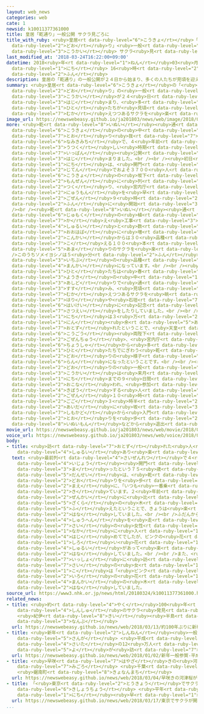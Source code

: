 ```yaml
---
layout: web_news
categories: web
cate: 1
newsid: k10011377361000
title: 皇居「乾通り」一般公開 サクラ見ごろに
title_with_ruby: <ruby>皇居<rt data-ruby-level="6">こうきょ</rt></ruby>「<ruby>乾<rt data-ruby-level="8">いぬい</rt></ruby><ruby>通<rt
  data-ruby-level="2">どお</rt></ruby>り」<ruby>一般<rt data-ruby-level="7">いっぱん</rt></ruby><ruby>公開<rt
  data-ruby-level="3">こうかい</rt></ruby> サクラ<ruby>見<rt data-ruby-level="1">み</rt></ruby>ごろに
last_modified_at: '2018-03-24T16:22:00+09:00'
datetime: 2018<ruby>年<rt data-ruby-level="1">ねん</rt></ruby>03<ruby>月<rt data-ruby-level="1">がつ</rt></ruby>24<ruby>日<rt
  data-ruby-level="1">にち</rt></ruby> 16<ruby>時<rt data-ruby-level="2">じ</rt></ruby>22<ruby>分<rt
  data-ruby-level="2">ふん</rt></ruby>
description: 皇居の「乾通り」の一般公開が２４日から始まり、多くの人たちが見頃を迎えつつあるサクラを楽しんでいます。
summary: <ruby>皇居<rt data-ruby-level="6">こうきょ</rt></ruby>の「<ruby>乾<rt data-ruby-level="8">いぬい</rt></ruby><ruby>通<rt
  data-ruby-level="2">どお</rt></ruby>り」の<ruby>一般<rt data-ruby-level="7">いっぱん</rt></ruby><ruby>公開<rt
  data-ruby-level="3">こうかい</rt></ruby>が２４<ruby>日<rt data-ruby-level="1">にち</rt></ruby>から<ruby>始<rt
  data-ruby-level="3">はじ</rt></ruby>まり、<ruby>多<rt data-ruby-level="2">おお</rt></ruby>くの<ruby>人<rt
  data-ruby-level="1">ひと</rt></ruby>たちが<ruby>見頃<rt data-ruby-level="7">みごろ</rt></ruby>を<ruby>迎<rt
  data-ruby-level="7">むか</rt></ruby>えつつあるサクラを<ruby>楽<rt data-ruby-level="2">たの</rt></ruby>しんでいます。
image_url: https://newswebeasy.github.io/ja201803/news/web/image/2018/03/24/K10011377361_1803241209_1803241210_01_03.jpg
more: <ruby>乾<rt data-ruby-level="8">いぬい</rt></ruby><ruby>通<rt data-ruby-level="2">どお</rt></ruby>りは、<ruby>皇居<rt
  data-ruby-level="6">こうきょ</rt></ruby>の<ruby>中<rt data-ruby-level="1">なか</rt></ruby>を<ruby>通<rt
  data-ruby-level="7">とお</rt></ruby>り<ruby>抜<rt data-ruby-level="7">ぬ</rt></ruby>けるおよそ６００メートルの<ruby>並木道<rt
  data-ruby-level="6">なみきみち</rt></ruby>で、４<ruby>年前<rt data-ruby-level="2">ねんまえ</rt></ruby>にサクラやモミジが<ruby>美<rt
  data-ruby-level="3">うつく</rt></ruby>しい<ruby>時期<rt data-ruby-level="3">じき</rt></ruby>の<ruby>一般<rt
  data-ruby-level="7">いっぱん</rt></ruby><ruby>公開<rt data-ruby-level="3">こうかい</rt></ruby>が<ruby>始<rt
  data-ruby-level="3">はじ</rt></ruby>まりました。<br /><br /><ruby>初日<rt data-ruby-level="4">しょにち</rt></ruby>の２４<ruby>日<rt
  data-ruby-level="1">にち</rt></ruby>は、<ruby>開門<rt data-ruby-level="3">かいもん</rt></ruby>の<ruby>時点<rt
  data-ruby-level="2">じてん</rt></ruby>でおよそ３７００<ruby>人<rt data-ruby-level="1">にん</rt></ruby>が<ruby>皇居<rt
  data-ruby-level="6">こうきょ</rt></ruby>の<ruby>坂下<rt data-ruby-level="3">さかした</rt></ruby><ruby>門前<rt
  data-ruby-level="2">もんぜん</rt></ruby>に<ruby>列<rt data-ruby-level="3">れつ</rt></ruby>を<ruby>作<rt
  data-ruby-level="2">つく</rt></ruby>り、<ruby>宮内庁<rt data-ruby-level="7">くないちょう</rt></ruby>は<ruby>入門<rt
  data-ruby-level="2">にゅうもん</rt></ruby>を<ruby>早<rt data-ruby-level="1">はや</rt></ruby>めて<ruby>午前<rt
  data-ruby-level="2">ごぜん</rt></ruby>９<ruby>時<rt data-ruby-level="2">じ</rt></ruby>４０<ruby>分<rt
  data-ruby-level="2">ふん</rt></ruby>に<ruby>開始<rt data-ruby-level="3">かいし</rt></ruby>しました。<br
  /><br /><ruby>乾<rt data-ruby-level="8">いぬい</rt></ruby><ruby>通<rt data-ruby-level="2">どお</rt></ruby>りは<ruby>樹木<rt
  data-ruby-level="6">じゅもく</rt></ruby>の<ruby>植<rt data-ruby-level="7">う</rt></ruby>え<ruby>替<rt
  data-ruby-level="7">か</rt></ruby>え<ruby>工事<rt data-ruby-level="3">こうじ</rt></ruby>でサクラの<ruby>種類<rt
  data-ruby-level="4">しゅるい</rt></ruby>と<ruby>数<rt data-ruby-level="2">かず</rt></ruby>が<ruby>大幅<rt
  data-ruby-level="7">おおはば</rt></ruby>に<ruby>増<rt data-ruby-level="5">ふ</rt></ruby>え、<ruby>今回<rt
  data-ruby-level="2">こんかい</rt></ruby>からは３０<ruby>品種<rt data-ruby-level="4">ひんしゅ</rt></ruby>を<ruby>超<rt
  data-ruby-level="7">こ</rt></ruby>える１００<ruby>本<rt data-ruby-level="1">ほん</rt></ruby><ruby>余<rt
  data-ruby-level="5">あま</rt></ruby>りのサクラを<ruby>楽<rt data-ruby-level="2">たの</rt></ruby>しむことができます。<br
  />このうちソメイヨシノは５<ruby>分<rt data-ruby-level="2">ふん</rt></ruby>から８<ruby>分咲<rt data-ruby-level="7">ぶざ</rt></ruby>きですが、ベニシダレザクラなど<ruby>一部<rt
  data-ruby-level="3">いちぶ</rt></ruby>の<ruby>品種<rt data-ruby-level="4">ひんしゅ</rt></ruby>は<ruby>満開<rt
  data-ruby-level="4">まんかい</rt></ruby>になっています。<br /><br /><ruby>参加<rt data-ruby-level="4">さんか</rt></ruby>した<ruby>人<rt
  data-ruby-level="1">ひと</rt></ruby>たちは<ruby>春<rt data-ruby-level="2">はる</rt></ruby>らしい<ruby>陽気<rt
  data-ruby-level="3">ようき</rt></ruby>の<ruby>中<rt data-ruby-level="1">なか</rt></ruby>、ゆっくりとした<ruby>足取<rt
  data-ruby-level="3">あしど</rt></ruby>りで<ruby>通<rt data-ruby-level="2">とお</rt></ruby>りを<ruby>進<rt
  data-ruby-level="3">すす</rt></ruby>み、<ruby>見頃<rt data-ruby-level="7">みごろ</rt></ruby>を<ruby>迎<rt
  data-ruby-level="7">むか</rt></ruby>えつつあるサクラを<ruby>眺<rt data-ruby-level="7">なが</rt></ruby>めたり、お<ruby>堀<rt
  data-ruby-level="7">ほり</rt></ruby>や<ruby>石垣<rt data-ruby-level="7">いしがき</rt></ruby>を<ruby>背景<rt
  data-ruby-level="6">はいけい</rt></ruby>に<ruby>記念<rt data-ruby-level="4">きねん</rt></ruby><ruby>撮影<rt
  data-ruby-level="7">さつえい</rt></ruby>をしたりしていました。<br /><br /><ruby>宮内庁<rt data-ruby-level="7">くないちょう</rt></ruby>によりますと、２４<ruby>日<rt
  data-ruby-level="1">にち</rt></ruby>は３<ruby>万<rt data-ruby-level="2">まん</rt></ruby>８０００<ruby>人<rt
  data-ruby-level="1">にん</rt></ruby><ruby>余<rt data-ruby-level="5">あま</rt></ruby>りが<ruby>訪<rt
  data-ruby-level="7">おとず</rt></ruby>れたということで、<ruby>天皇<rt data-ruby-level="6">てんのう</rt></ruby><ruby>皇后<rt
  data-ruby-level="6">こうごう</rt></ruby><ruby>両陛下<rt data-ruby-level="6">りょうへいか</rt></ruby>も<ruby>午前中<rt
  data-ruby-level="2">ごぜんちゅう</rt></ruby>、<ruby>宮内庁<rt data-ruby-level="7">くないちょう</rt></ruby>の<ruby>庁舎<rt
  data-ruby-level="6">ちょうしゃ</rt></ruby>から<ruby>多<rt data-ruby-level="2">おお</rt></ruby>くの<ruby>人<rt
  data-ruby-level="1">ひと</rt></ruby>たちでにぎわう<ruby>乾<rt data-ruby-level="8">いぬい</rt></ruby><ruby>通<rt
  data-ruby-level="2">どお</rt></ruby>りの<ruby>様子<rt data-ruby-level="3">ようす</rt></ruby>をご<ruby>覧<rt
  data-ruby-level="6">らん</rt></ruby>になったということです。<br /><br /><ruby>乾<rt data-ruby-level="8">いぬい</rt></ruby><ruby>通<rt
  data-ruby-level="2">どお</rt></ruby>りの<ruby>一般<rt data-ruby-level="7">いっぱん</rt></ruby><ruby>公開<rt
  data-ruby-level="3">こうかい</rt></ruby>は<ruby>来月<rt data-ruby-level="2">らいげつ</rt></ruby>１<ruby>日<rt
  data-ruby-level="1">にち</rt></ruby>までの９<ruby>日間<rt data-ruby-level="2">にちかん</rt></ruby><ruby>行<rt
  data-ruby-level="2">おこな</rt></ruby>われ、<ruby>参加<rt data-ruby-level="4">さんか</rt></ruby>を<ruby>希望<rt
  data-ruby-level="4">きぼう</rt></ruby>する<ruby>人<rt data-ruby-level="1">ひと</rt></ruby>は<ruby>午前<rt
  data-ruby-level="2">ごぜん</rt></ruby>１０<ruby>時<rt data-ruby-level="2">じ</rt></ruby>から<ruby>午後<rt
  data-ruby-level="2">ごご</rt></ruby>３<ruby>時半<rt data-ruby-level="2">じはん</rt></ruby>までの<ruby>間<rt
  data-ruby-level="2">あいだ</rt></ruby>に<ruby>坂<rt data-ruby-level="3">さか</rt></ruby><ruby>下門<rt
  data-ruby-level="7">しもかど</rt></ruby>から<ruby>入門<rt data-ruby-level="2">にゅうもん</rt></ruby>して<ruby>通<rt
  data-ruby-level="2">とお</rt></ruby>りを<ruby>歩<rt data-ruby-level="2">ある</rt></ruby>き、<ruby>乾門<rt
  data-ruby-level="8">いぬいもん</rt></ruby>などから<ruby>退出<rt data-ruby-level="5">たいしゅつ</rt></ruby>することになっています。
movie_url: https://newswebeasy.github.io/ja201803/news/web/movie/2018/03/24/k10011377361_201803241209_201803241210.mp4
voice_url: https://newswebeasy.github.io/ja201803/news/web/voice/2018/03/24/k10011377361_201803241209_201803241210.mp3
body:
- title: <ruby>訪<rt data-ruby-level="7">おとず</rt></ruby>れた<ruby>人<rt data-ruby-level="1">ひと</rt></ruby>「<ruby>種類<rt
    data-ruby-level="4">しゅるい</rt></ruby>あり<ruby>楽<rt data-ruby-level="2">たの</rt></ruby>しめた」
  text: <ruby>最前列<rt data-ruby-level="4">さいぜんれつ</rt></ruby>で４<ruby>時間<rt data-ruby-level="2">じかん</rt></ruby><ruby>以上<rt
    data-ruby-level="4">いじょう</rt></ruby><ruby>開門<rt data-ruby-level="3">かいもん</rt></ruby>を<ruby>待<rt
    data-ruby-level="3">ま</rt></ruby>ったという７５<ruby>歳<rt data-ruby-level="7">さい</rt></ruby>の<ruby>男性<rt
    data-ruby-level="5">だんせい</rt></ruby>は、<ruby>乾<rt data-ruby-level="8">いぬい</rt></ruby><ruby>通<rt
    data-ruby-level="2">どお</rt></ruby>りを<ruby>歩<rt data-ruby-level="2">ある</rt></ruby>く<ruby>前<rt
    data-ruby-level="2">まえ</rt></ruby>に、「いつも<ruby>一番乗<rt data-ruby-level="3">いちばんの</rt></ruby>りで<ruby>来<rt
    data-ruby-level="2">き</rt></ruby>ています。２<ruby>年前<rt data-ruby-level="2">ねんまえ</rt></ruby>の<ruby>前回<rt
    data-ruby-level="2">ぜんかい</rt></ruby>に<ruby>比<rt data-ruby-level="5">くら</rt></ruby>べ<ruby>桜<rt
    data-ruby-level="5">ざくら</rt></ruby>の<ruby>木<rt data-ruby-level="1">き</rt></ruby>が<ruby>増<rt
    data-ruby-level="5">ふ</rt></ruby>えたということで、きょうは<ruby>楽<rt data-ruby-level="2">たの</rt></ruby>しみにしています」と<ruby>話<rt
    data-ruby-level="2">はな</rt></ruby>していました。<br /><br />ふだんから<ruby>皇居<rt data-ruby-level="6">こうきょ</rt></ruby>の<ruby>周辺<rt
    data-ruby-level="4">しゅうへん</rt></ruby>を<ruby>走<rt data-ruby-level="2">はし</rt></ruby>っているという４１<ruby>歳<rt
    data-ruby-level="7">さい</rt></ruby>の<ruby>女性<rt data-ruby-level="5">じょせい</rt></ruby>は「<ruby>中<rt
    data-ruby-level="1">なか</rt></ruby>に<ruby>入<rt data-ruby-level="1">はい</rt></ruby>ったのは<ruby>初<rt
    data-ruby-level="4">はじ</rt></ruby>めてでしたが、ピンクの<ruby>花<rt data-ruby-level="1">はな</rt></ruby>や<ruby>白<rt
    data-ruby-level="1">しろ</rt></ruby>い<ruby>花<rt data-ruby-level="1">はな</rt></ruby>など、いろいろな<ruby>種類<rt
    data-ruby-level="4">しゅるい</rt></ruby>があって<ruby>楽<rt data-ruby-level="2">たの</rt></ruby>しめました」と<ruby>話<rt
    data-ruby-level="2">はな</rt></ruby>していました。<br /><br />また、<ruby>父親<rt data-ruby-level="2">ちちおや</rt></ruby>と<ruby>一緒<rt
    data-ruby-level="7">いっしょ</rt></ruby>に<ruby>訪<rt data-ruby-level="7">おとず</rt></ruby>れた１０<ruby>歳<rt
    data-ruby-level="7">さい</rt></ruby>の<ruby>女<rt data-ruby-level="1">おんな</rt></ruby>の<ruby>子<rt
    data-ruby-level="1">こ</rt></ruby>は「<ruby>ピンク<rt data-ruby-level="2">ぴんく</rt></ruby><ruby>色<rt
    data-ruby-level="2">いろ</rt></ruby>の<ruby>花<rt data-ruby-level="1">はな</rt></ruby>が<ruby>満開<rt
    data-ruby-level="4">まんかい</rt></ruby>の<ruby>木<rt data-ruby-level="1">き</rt></ruby>もあって、すごくきれいでした」と<ruby>話<rt
    data-ruby-level="2">はな</rt></ruby>していました。
source_url: https://www3.nhk.or.jp/news/html/20180324/k10011377361000.html
related_news:
- title: <ruby>約<rt data-ruby-level="4">やく</rt></ruby>100<ruby>年<rt data-ruby-level="1">ねん</rt></ruby>ぶりに<ruby>新種<rt
    data-ruby-level="4">しんしゅ</rt></ruby>のサクラ<ruby>発見<rt data-ruby-level="3">はっけん</rt></ruby>
    <ruby>紀伊<rt data-ruby-level="8">きい</rt></ruby><ruby>半島<rt data-ruby-level="3">はんとう</rt></ruby><ruby>南部<rt
    data-ruby-level="3">なんぶ</rt></ruby>
  url: https://newswebeasy.github.io/news/web/2018/03/13/約100年ぶりに新種のサクラ発見-紀伊半島南部
- title: <ruby>新年<rt data-ruby-level="2">しんねん</rt></ruby><ruby>一般<rt data-ruby-level="7">いっぱん</rt></ruby><ruby>参賀<rt
    data-ruby-level="5">さんが</rt></ruby> <ruby>平成<rt data-ruby-level="4">へいせい</rt></ruby><ruby>最多<rt
    data-ruby-level="4">さいた</rt></ruby>の12<ruby>万人<rt data-ruby-level="2">まんにん</rt></ruby><ruby>余<rt
    data-ruby-level="5">よ</rt></ruby>が<ruby>訪<rt data-ruby-level="7">おとず</rt></ruby>れる
  url: https://newswebeasy.github.io/news/web/2018/01/02/新年一般参賀-平成最多の12万人余が訪れる
- title: <ruby>早咲<rt data-ruby-level="7">はやざ</rt></ruby>きの<ruby>河津桜<rt data-ruby-level="7">かわづざくら</rt></ruby>が<ruby>見頃<rt
    data-ruby-level="7">みごろ</rt></ruby> <ruby>千葉<rt data-ruby-level="3">ちば</rt></ruby>
    <ruby>鋸南町<rt data-ruby-level="8">きょなんまち</rt></ruby>
  url: https://newswebeasy.github.io/news/web/2018/03/04/早咲きの河津桜が見頃-千葉-鋸南町
- title: 「<ruby>東京<rt data-ruby-level="2">とうきょう</rt></ruby>でサクラが<ruby>開花<rt data-ruby-level="3">かいか</rt></ruby>」<ruby>気象庁<rt
    data-ruby-level="6">きしょうちょう</rt></ruby> <ruby>平年<rt data-ruby-level="3">へいねん</rt></ruby>より９<ruby>日<rt
    data-ruby-level="1">にち</rt></ruby><ruby>早<rt data-ruby-level="1">はや</rt></ruby>く
  url: https://newswebeasy.github.io/news/web/2018/03/17/東京でサクラが開花気象庁-平年より9日早く
...
```

